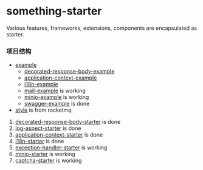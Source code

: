 # something-starter

Various features, frameworks, extensions, components are encapsulated as starter.

### 项目结构

* [example](example)
  * [decorated-response-body-example](decorated-response-body-example)
  * [application-context-example](application-context-example)
  * [i18n-example](i18n-example)
  * [mail-example](mail-example) is working
  * [minio-example](minio-example/README.md) is working
  * [swagger-example](swagger-example/README.md) is done
* [style](style) is from rocketmq

1. [decorated-response-body-starter](decorated-response-body-starter) is done
2. [log-aspect-starter](log-aspect-starter) is done
3. [application-context-starter](application-context-starter) is done
4. [i18n-starter](i18n-starter) is done
5. [exception-handler-starter](exception-handler-starter) is working
6. [minio-starter](minio-starter) is working
6. [captcha-starter](captcha-starter/README.md) is working

###  